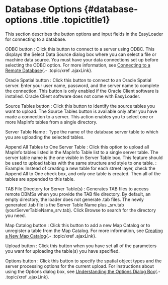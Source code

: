 Database Options {#database-options .title .topictitle1}
================

This section describes the button options and input fields in the EasyLoader for connecting to a database.

<span class="ph uicontrol">ODBC</span> button
:   Click this button to connect to a server using ODBC. This displays the <span class="keyword wintitle">Select Data Source</span> dialog box where you can select a file or machine data source. You must have your data connections set up before selecting the <span class="ph uicontrol">ODBC</span> option. For more information, see [Connecting to a Remote Database](contents/connectingtoremotedatabase.html){.- .topic/xref .ajaxLink}.

<span class="ph uicontrol">Oracle Spatial</span> button
:   Click this button to connect to an Oracle Spatial server. Enter your user name, password, and the server name to complete the connection. This button is only enabled if the Oracle Client software is installed. Oracle Client software does not come with EasyLoader.

<span class="ph uicontrol">Source Tables</span> button
:   Click this button to identify the source tables you want to upload. The <span class="ph uicontrol">Source Tables</span> button is available only after you have made a connection to a server. This action enables you to select one or more MapInfo tables from a single directory.

<span class="ph uicontrol">Server Table Name</span>
:   Type the name of the database server table to which you are uploading the selected tables.

<span class="ph uicontrol">Append All Tables to One Server Table</span>
:   Click this option to upload all MapInfo tables listed in the <span class="ph uicontrol">MapInfo Table</span> list to a single server table. The server table name is the one visible in <span class="ph uicontrol">Server Table</span> box. This feature should be used to upload tables with the same structure and style to one table.
:   Example: Instead of creating a new table for each street layer, check the <span class="ph uicontrol">Append All to One</span> check box, and only one table is created. Then all of the tables are appended to this table.

<span class="ph uicontrol">TAB File Directory for Server Table(s)</span>
:   Generates TAB files to access remote DBMSs when you provide the TAB file directory. By default, an empty directory, the loader does not generate .tab files. The newly generated .tab file is the Server Table Name plus \_srv.tab (<span class="ph filepath">yourServerTableName\_srv.tab</span>). Click <span class="ph uicontrol">Browse</span> to search for the directory you need.

<span class="ph uicontrol">Map Catalog</span> button
:   Click this button to add a new Map Catalog or to unregister a table from the Map Catalog. For more information, see [Creating a New Map Catalog](contents/creatingmapcatalog.html){.- .topic/xref .ajaxLink}.

<span class="ph uicontrol">Upload</span> button
:   Click this button when you have set all of the parameters you want for uploading the table(s) you have specified.

<span class="ph uicontrol">Options</span> button
:   Click this button to specify the spatial object types and the server processing options for the current upload. For instructions about using the <span class="ph uicontrol">Options</span> dialog box, see [Understanding the Options Dialog Box](contents/understandingoptionsdialog.html){.- .topic/xref .ajaxLink}.

